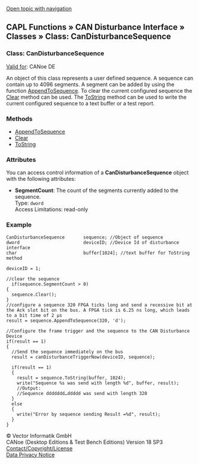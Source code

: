 [Open topic with navigation](../../../../../CANoeDEFamily.htm#Topics/CAPLFunctions/CANDisturbance/Classes/CAPLfunctionCanDisturbanceSequence.md)

## CAPL Functions » CAN Disturbance Interface » Classes » Class: CanDisturbanceSequence

### Class: CanDisturbanceSequence

[Valid for](../../../Shared/FeatureAvailability.md): CANoe DE

An object of this class represents a user defined sequence. A sequence can contain up to 4096 segments. A segment can be added by using the function [AppendToSequence](../Functions/CAPLfunctionCanDisturbanceSequenceAppendToSequence.md). To clear the current configured sequence the [Clear](../Functions/CAPLfunctionCanDisturbanceSequenceClear.md) method can be used. The [ToString](../Functions/CAPLfunctionCanDisturbanceSequenceToString.md) method can be used to write the current configured sequence to a text buffer or a test report.

### Methods

- [AppendToSequence](../Functions/CAPLfunctionCanDisturbanceSequenceAppendToSequence.md)
- [Clear](../Functions/CAPLfunctionCanDisturbanceSequenceClear.md)
- [ToString](../Functions/CAPLfunctionCanDisturbanceSequenceToString.md)

### Attributes

You can access control information of a **CanDisturbanceSequence** object with the following attributes:

- **SegmentCount**: The count of the segments currently added to the sequence.  
  Type: `dword`  
  Access Limitations: read-only

### Example

```plaintext
CanDisturbanceSequence       sequence; //Object of sequence
dword                        deviceID; //Device Id of disturbance interface
char                         buffer[1024]; //text buffer for ToString method

deviceID = 1;

//clear the sequence
  if(sequence.SegmentCount > 0)
{
  sequence.Clear();
}
//configure a sequence 320 FPGA ticks long and send a recessive bit at the Ack slot bit on the bus. A FPGA tick is 6.25 ns long, which leads to a bit time of 2 µs
result = sequence.AppendToSequence(320, 'd');

//Configure the frame trigger and the sequence to the CAN Disturbance Device
if(result == 1)
{
  //Send the sequence immediately on the bus
  result = canDisturbanceTriggerNow(deviceID, sequence);

  if(result == 1)
  {
    result = sequence.ToString(buffer, 1024);
    write("Sequence %s was send with length %d", buffer, result);
    //Output:
    //Sequence ddddddd…ddddd was send with length 320
  }
  else
  {
    write("Error by sequence sending Result =%d", result);
  }
}
```

© Vector Informatik GmbH  
CANoe (Desktop Editions & Test Bench Editions) Version 18 SP3  
[Contact/Copyright/License](../../../Shared/ContactCopyrightLicense.md)  
[Data Privacy Notice](https://www.vector.com/int/en/company/get-info/privacy-policy/)